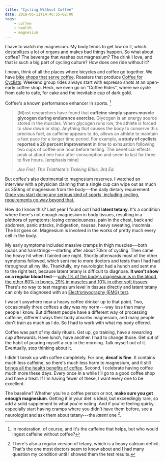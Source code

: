 ```yaml
---
title: "Cycling Without Coffee"
date: 2019-06-11T14:46:55+02:00
tags:
    - coffee
    - health
    - magnesium
---
```


I have to watch my magnesium. My body tends to get low on it, which destabilizes a lot of organs and makes bad things happen. So what about coffee? The beverage that washes out magnesium? The drink I love, and that is such a big part of cycling culture? How does one ride without it?

<!--more-->

I mean, think of all the places where bicycles and coffee go together. We have [bike shops that serve coffee](http://kolarski.eu/cafe-kolarski/). Roasters that produce [Coffee for Cyclists](https://kawadlakolarzy.pl). Weekend group rides always start with espresso shots at an open-early coffee shop. Heck, we even go on "Coffee Rides", where we cycle from cafe to cafe, for cake and the inevitable cup of dark gold.

Coffee's a known performance enhancer in sports. [^1]

> [M]ost researchers have found that **caffeine simply spares muscle glycogen during endurance exercise**. Glycogen is an energy source stored in the muscles. When glycogen runs low, the athlete is forced to slow down or stop. Anything that causes the body to conserve this precious fuel, as caffeine appears to do, allows an athlete to maintain a fast pace for a longer time period. For example, **a study of cyclists reported a 20 percent improvement** in time to exhaustion following two cups of coffee one hour before testing. The beneficial effects peak at about one hour after consumption and seem to last for three to five hours. [emphasis mine]
>
> <cite>Joe Friel, The Triathlete's Training Bible, 3rd Ed.</cite>

But coffee's also detrimental to magnesium reserves. I watched an interview with a physician claiming that a single cup can wipe out as much as 350mg of magnesium from the body---the daily dietary requirement. [Once you start doing any serious kind of sports, including cycling, requirements go way beyond that.](https://www.triathlete.com/2015/01/nutrition/why-endurance-athletes-need-magnesium_10168)

How do I know this? Last year I found out I had **latent tetany**. It's a condition where there's not enough magnesium in body tissues, resulting in a plethora of symptoms: losing consciousness, pain in the chest, back and abdomen, panic attacks, indigestion, nausea, heavy sweating, insomnia. The list goes on. Magnesium is involved in the works of pretty much every cell in the body.

My early symptoms included massive cramps in thigh muscles---both quads and hamstrings---starting after about 70km of cycling. Then came the heavy hit when I fainted one night. Shortly afterwards most of the other symptoms followed, which sent me to more doctors and tests than I had had throughout all my life. Thankfully, my neurologist had a hunch and sent me to the right test, because latent tetany is difficult to diagnose. **It won't show on a regular blood test**---[only 1% of the body's magnesium is in the blood, the other 60% in bones, 29% in muscles and 10% in other soft tissues](https://emg-neurolog.pl/magnesium-in-neurologist-practice/). There's no way to test magnesium level in tissues directly and latent tetany can only be diagnosed with an [Electromyography (EMG) test](https://www.mayoclinic.org/tests-procedures/emg/about/pac-20393913).

I wasn't anywhere near a heavy coffee drinker up to that point. Two, occasionally three coffees a day was my norm---way less than many people I know. But different people have a different way of processing caffeine, different ways their body absorbs magnesium, and many people don't train as much as I do. So I had to work with what my body offered.

Coffee was part of my daily rituals. Get up, go training, have a rewarding cup afterwards. Have lunch, have another. I had to change those. Get *out* of the habit of pouring myself a cup in the morning. Talk myself out of it. Eventually, stop thinking about it.

I didn't break up with coffee completely. For one, **decaf is fine**. It contains much less caffeine, so there's much less harm to magnesium, and it still [brings all the health benefits of coffee](https://jamanetwork.com/journals/jamainternalmedicine/article-abstract/2686145). Second, I celebrate having coffee much more these days. Every once in a while I'll go to a good coffee shop and have a treat. If I'm having fewer of these, I want every one to be excellent.

The baseline? Whether you're a coffee person or not, **make sure you get enough magnesium**. Getting it in your diet is ideal, but exceedingly rare, so add a solid supplement to what you're eating. And if you're feeling quirky, especially start having cramps where you didn't have them before, see a neurologist and ask them about tetany---the *latent* one [^2].


[^1]: In moderation, of course, and it's the caffeine that helps, but who would ingest caffeine without coffee?
[^2]: There's also a regular version of tetany, which is a heavy calcium deficit. That's the one most doctors seem to know about and I had many question my condition until I showed them the test results.
